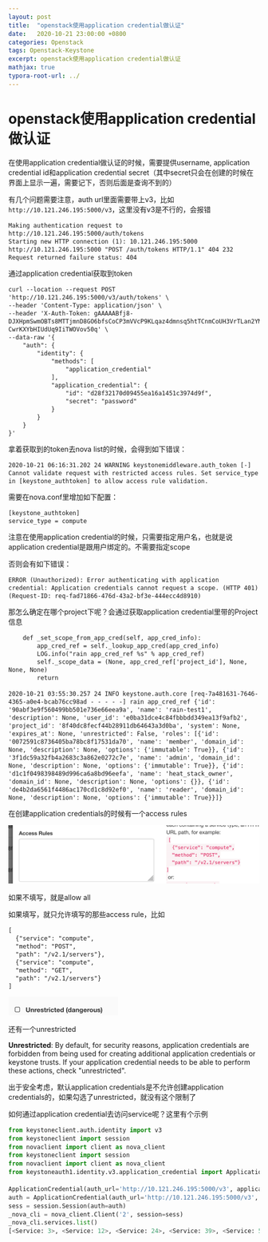```yaml
---
layout: post
title:  "openstack使用application credential做认证"
date:   2020-10-21 23:00:00 +0800
categories: Openstack
tags: Openstack-Keystone
excerpt: openstack使用application credential做认证
mathjax: true
typora-root-url: ../
---
```


# openstack使用application credential做认证

在使用application credential做认证的时候，需要提供username, application credential id和application credential secret（其中secret只会在创建的时候在界面上显示一遍，需要记下，否则后面是查询不到的）

有几个问题需要注意，auth url里面需要带上v3，比如`http://10.121.246.195:5000/v3`，这里没有v3是不行的，会报错

```shell
Making authentication request to http://10.121.246.195:5000/auth/tokens
Starting new HTTP connection (1): 10.121.246.195:5000
http://10.121.246.195:5000 "POST /auth/tokens HTTP/1.1" 404 232
Request returned failure status: 404
```

通过application credential获取到token

```shell
curl --location --request POST 'http://10.121.246.195:5000/v3/auth/tokens' \
--header 'Content-Type: application/json' \
--header 'X-Auth-Token: gAAAAABfj8-DJXHpmSwmOBTs8MTTjmnD8GO6bfsCoCP3mVVcP9KLqaz4dmnsq5htTCnmCoUH3VrTLan2YMKKPOtFceTjm3XZ6F8nNIVtTLRp4qjN4YJUIn2XHGLqo0D4xBaT5L01PmAXt2qcvNs0796X0hG8OEvA7P_jpbaCw0v1bQszRj-CwrKXYbHIUdUq9IiTWOVov50q' \
--data-raw '{
    "auth": {
        "identity": {
            "methods": [
                "application_credential"
            ],
            "application_credential": {
                "id": "d28f32170d09455ea16a1451c3974d9f",
                "secret": "password"
            }
        }
    }
}'
```

拿着获取到的token去nova list的时候，会得到如下错误：

```shell
2020-10-21 06:16:31.202 24 WARNING keystonemiddleware.auth_token [-] Cannot validate request with restricted access rules. Set service_type in [keystone_authtoken] to allow access rule validation.
```

需要在nova.conf里增加如下配置：

```
[keystone_authtoken]
service_type = compute
```

注意在使用application credential的时候，只需要指定用户名，也就是说application credential是跟用户绑定的。不需要指定scope

否则会有如下错误：

```shell
ERROR (Unauthorized): Error authenticating with application credential: Application credentials cannot request a scope. (HTTP 401) (Request-ID: req-fad71866-476d-43a2-bf3e-444ecc4d8910)
```

那怎么确定在哪个project下呢？会通过获取application credential里带的Project信息

```shell
    def _set_scope_from_app_cred(self, app_cred_info):
        app_cred_ref = self._lookup_app_cred(app_cred_info)
        LOG.info("rain app_cred_ref %s" % app_cred_ref)
        self._scope_data = (None, app_cred_ref['project_id'], None, None, None)
        return
        
2020-10-21 03:55:30.257 24 INFO keystone.auth.core [req-7a481631-7646-4365-a0e4-bcab76cc98ad - - - - -] rain app_cred_ref {'id': '90abf3e9f560499bb501e736e66eea9a', 'name': 'rain-test1', 'description': None, 'user_id': 'e0ba31dce4c84fbbbdd349ea13f9afb2', 'project_id': '8f40dc8fecf44b28911db64643a3d0ba', 'system': None, 'expires_at': None, 'unrestricted': False, 'roles': [{'id': '0072591c8736405ba78bc8f17531da70', 'name': 'member', 'domain_id': None, 'description': None, 'options': {'immutable': True}}, {'id': '3f1dc59a32fb4a2683c3a862e0272c7e', 'name': 'admin', 'domain_id': None, 'description': None, 'options': {'immutable': True}}, {'id': 'd1c1f0498398489d996ca6a8bd96eefa', 'name': 'heat_stack_owner', 'domain_id': None, 'description': None, 'options': {}}, {'id': 'de4b2da6561f4486ac170cd1c8d92ef0', 'name': 'reader', 'domain_id': None, 'description': None, 'options': {'immutable': True}}]}
```

在创建application credentials的时候有一个access rules

![img](/../assets/images/52871945.png)

如果不填写，就是allow all

如果填写，就只允许填写的那些access rule，比如

```
[
  {"service": "compute",
  "method": "POST",
  "path": "/v2.1/servers"},
  {"service": "compute",
  "method": "GET",
  "path": "/v2.1/servers"}  
] 
```

<img src="/../assets/images/image-20201021155816939.png" alt="image-20201021155816939" style="zoom:50%;" />

还有一个unrestricted

**Unrestricted**: By default, for security reasons, application  credentials are forbidden from being used for creating additional  application credentials or keystone trusts. If your application  credential needs to be able to perform these actions, check  "unrestricted".  

出于安全考虑，默认application  credentials是不允许创建application  credentials的，如果勾选了unrestricted，就没有这个限制了

如何通过application credential去访问service呢？这里有个示例

```python
from keystoneclient.auth.identity import v3
from keystoneclient import session
from novaclient import client as nova_client
from keystoneclient import session
from novaclient import client as nova_client
from keystoneauth1.identity.v3.application_credential import ApplicationCredential

ApplicationCredential(auth_url='http://10.121.246.195:5000/v3', application_credential_id="a832e4bc73b8475db399d84ebfe66040", application_credential_secret='password', username='admin') 
auth = ApplicationCredential(auth_url='http://10.121.246.195:5000/v3', application_credential_id="a832e4bc73b8475db399d84ebfe66040", application_credential_secret='password', username='aådmin')
sess = session.Session(auth=auth)
_nova_cli = nova_client.Client('2', session=sess)
_nova_cli.services.list()
[<Service: 3>, <Service: 12>, <Service: 24>, <Service: 39>, <Service: 54>, <Service: 69>, <Service: 3>, <Service: 15>, <Service: 27>, <Service: 42>, <Service: 45>, <Service: 48>, <Service: 51>, <Service: 54>]
```

